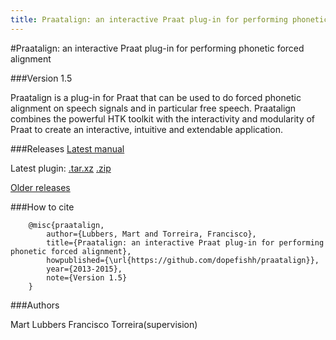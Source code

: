 ```yaml
---
title: Praatalign: an interactive Praat plug-in for performing phonetic forced alignment.
---
```

#Praatalign: an interactive Praat plug-in for performing phonetic forced alignment

###Version 1.5

Praatalign is a plug-in for Praat that can be used to do forced phonetic
alignment on speech signals and in particular free speech. Praatalign combines
the powerful HTK toolkit with the interactivity and modularity of Praat to
create an interactive, intuitive and extendable application.

###Releases
[Latest manual](https://github.com/dopefishh/praatalign2/releases/download/v1.4/book_1.4.pdf)

Latest plugin:
[.tar.xz](https://github.com/dopefishh/praatalign2/releases/download/v1.4/praatalign_1.4.tar.xz)
[.zip](https://github.com/dopefishh/praatalign2/releases/download/v1.4/praatalign_1.4.zip)


[Older releases](https://github.com/dopefishh/praatalign2/releases)

###How to cite

```
	@misc{praatalign,
		author={Lubbers, Mart and Torreira, Francisco},
		title={Praatalign: an interactive Praat plug-in for performing phonetic forced alignment},
		howpublished={\url{https://github.com/dopefishh/praatalign}},
		year={2013-2015},
		note={Version 1.5}
	}
```

###Authors

Mart Lubbers
Francisco Torreira(supervision)

